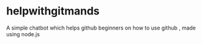 # helpwithgitmands
A simple chatbot which helps github beginners on how to use github , made using node.js 
